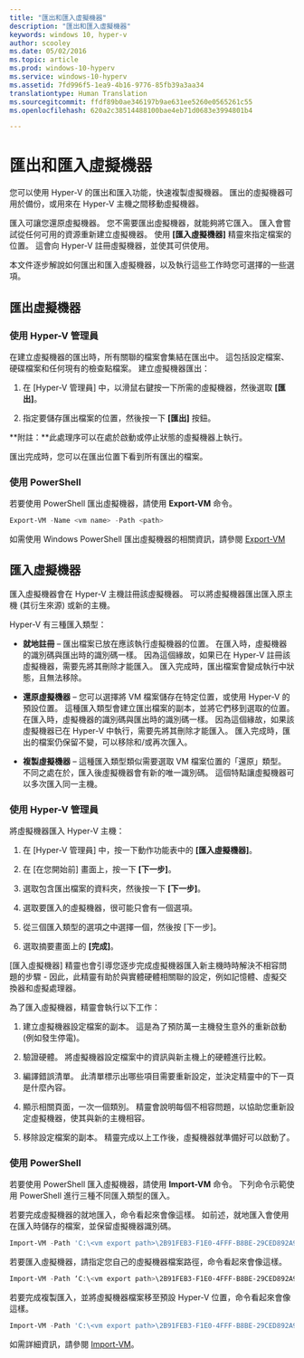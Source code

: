 ```yaml
---
title: "匯出和匯入虛擬機器"
description: "匯出和匯入虛擬機器"
keywords: windows 10, hyper-v
author: scooley
ms.date: 05/02/2016
ms.topic: article
ms.prod: windows-10-hyperv
ms.service: windows-10-hyperv
ms.assetid: 7fd996f5-1ea9-4b16-9776-85fb39a3aa34
translationtype: Human Translation
ms.sourcegitcommit: ffdf89b0ae346197b9ae631ee5260e0565261c55
ms.openlocfilehash: 620a2c38514488100bae4eb71d0683e3994801b4

---
```


# 匯出和匯入虛擬機器

您可以使用 Hyper-V 的匯出和匯入功能，快速複製虛擬機器。  匯出的虛擬機器可用於備份，或用來在 Hyper-V 主機之間移動虛擬機器。  

匯入可讓您還原虛擬機器。  您不需要匯出虛擬機器，就能夠將它匯入。 匯入會嘗試從任何可用的資源重新建立虛擬機器。  使用 **[匯入虛擬機器]** 精靈來指定檔案的位置。 這會向 Hyper-V 註冊虛擬機器，並使其可供使用。
 
本文件逐步解說如何匯出和匯入虛擬機器，以及執行這些工作時您可選擇的一些選項。

## 匯出虛擬機器

### 使用 Hyper-V 管理員

在建立虛擬機器的匯出時，所有關聯的檔案會集結在匯出中。 這包括設定檔案、硬碟檔案和任何現有的檢查點檔案。 建立虛擬機器匯出：

1. 在 [Hyper-V 管理員] 中，以滑鼠右鍵按一下所需的虛擬機器，然後選取 **[匯出]**。

2. 指定要儲存匯出檔案的位置，然後按一下 **[匯出]** 按鈕。

**附註：**此處理序可以在處於啟動或停止狀態的虛擬機器上執行。

匯出完成時，您可以在匯出位置下看到所有匯出的檔案。

### 使用 PowerShell

若要使用 PowerShell 匯出虛擬機器，請使用 **Export-VM** 命令。 

```powershell
Export-VM -Name <vm name> -Path <path>
```

如需使用 Windows PowerShell 匯出虛擬機器的相關資訊，請參閱 [Export-VM](https://technet.microsoft.com/library/hh848491.aspx)

## 匯入虛擬機器 

匯入虛擬機器會在 Hyper-V 主機註冊該虛擬機器。 可以將虛擬機器匯出匯入原主機 (其衍生來源) 或新的主機。 

Hyper-V 有三種匯入類型：

- **就地註冊** – 匯出檔案已放在應該執行虛擬機器的位置。 在匯入時，虛擬機器的識別碼與匯出時的識別碼一樣。 因為這個緣故，如果已在 Hyper-V 註冊該虛擬機器，需要先將其刪除才能匯入。 匯入完成時，匯出檔案會變成執行中狀態，且無法移除。

- **還原虛擬機器** – 您可以選擇將 VM 檔案儲存在特定位置，或使用 Hyper-V 的預設位置。 這種匯入類型會建立匯出檔案的副本，並將它們移到選取的位置。 在匯入時，虛擬機器的識別碼與匯出時的識別碼一樣。 因為這個緣故，如果該虛擬機器已在 Hyper-V 中執行，需要先將其刪除才能匯入。 匯入完成時，匯出的檔案仍保留不變，可以移除和/或再次匯入。

- **複製虛擬機器** – 這種匯入類型類似需要選取 VM 檔案位置的「還原」類型。 不同之處在於，匯入後虛擬機器會有新的唯一識別碼。 這個特點讓虛擬機器可以多次匯入同一主機。


### 使用 Hyper-V 管理員

將虛擬機器匯入 Hyper-V 主機：

1. 在 [Hyper-V 管理員] 中，按一下動作功能表中的 **[匯入虛擬機器]**。

2. 在 [在您開始前] 畫面上，按一下 **[下一步]**。

3. 選取包含匯出檔案的資料夾，然後按一下 **[下一步]**。

4. 選取要匯入的虛擬機器，很可能只會有一個選項。

5. 從三個匯入類型的選項之中選擇一個，然後按 [下一步]。 

6. 選取摘要畫面上的 **[完成]**。

[匯入虛擬機器] 精靈也會引導您逐步完成虛擬機器匯入新主機時時解決不相容問題的步驟 - 因此，此精靈有助於與實體硬體相關聯的設定，例如記憶體、虛擬交換器和虛擬處理器。

為了匯入虛擬機器，精靈會執行以下工作：  
1. 建立虛擬機器設定檔案的副本。 這是為了預防萬一主機發生意外的重新啟動 (例如發生停電)。  

2. 驗證硬體。 將虛擬機器設定檔案中的資訊與新主機上的硬體進行比較。

3. 編譯錯誤清單。 此清單標示出哪些項目需要重新設定，並決定精靈中的下一頁是什麼內容。

4. 顯示相關頁面，一次一個類別。 精靈會說明每個不相容問題，以協助您重新設定虛擬機器，使其與新的主機相容。

5. 移除設定檔案的副本。 精靈完成以上工作後，虛擬機器就準備好可以啟動了。


### 使用 PowerShell

若要使用 PowerShell 匯入虛擬機器，請使用 **Import-VM** 命令。  下列命令示範使用 PowerShell 進行三種不同匯入類型的匯入。

若要完成虛擬機器的就地匯入，命令看起來會像這樣。 如前述，就地匯入會使用在匯入時儲存的檔案，並保留虛擬機器識別碼。

```powershell
Import-VM -Path 'C:\<vm export path>\2B91FEB3-F1E0-4FFF-B8BE-29CED892A95A.vmcx' 
```

若要匯入虛擬機器，請指定您自己的虛擬機器檔案路徑，命令看起來會像這樣。

```powershell
Import-VM -Path ‘C:\<vm export path>\2B91FEB3-F1E0-4FFF-B8BE-29CED892A95A.vmcx' -Copy -VhdDestinationPath 'D:\Virtual Machines\WIN10DOC' -VirtualMachinePath 'D:\Virtual Machines\WIN10DOC'
```

若要完成複製匯入，並將虛擬機器檔案移至預設 Hyper-V 位置，命令看起來會像這樣。

``` PowerShell
Import-VM -Path 'C:\<vm export path>\2B91FEB3-F1E0-4FFF-B8BE-29CED892A95A.vmcx' -Copy -GenerateNewId
```

如需詳細資訊，請參閱 [Import-VM](https://technet.microsoft.com/library/hh848495.aspx)。



<!--HONumber=Oct16_HO4-->


